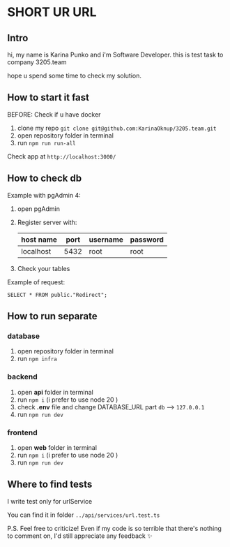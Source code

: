 # SHORT UR URL

## Intro
hi, my name is Karina Punko and i'm Software Developer.
this is test task to company 3205.team

hope u spend some time to check my solution.

## How to start it fast
BEFORE:
Check if u have docker

1) clone my repo `git clone git@github.com:KarinaOknup/3205.team.git`
2) open repository folder in terminal
3) run `npm run run-all`

Check app at `http://localhost:3000/`

## How to check db
Example with pgAdmin 4:
1) open pgAdmin
2) Register server with:

    | host name | port | username | password |
    | ----------- | ----------- | ----------- | ----------- |
    | localhost | 5432 | root | root |


3) Check your tables

Example of request:
```
SELECT * FROM public."Redirect";
```

## How to run separate
### database
1) open repository folder in terminal
2) run `npm infra`
### backend
1) open **api** folder in terminal
2) run `npm i` (i prefer to use node 20 ) 
3) check **.env** file and change DATABASE_URL part `db` --> `127.0.0.1`
4) run `npm run dev`
### frontend
1) open **web** folder in terminal
2) run `npm i` (i prefer to use node 20 ) 
3) run `npm run dev`

## Where to find tests
I write test only for urlService

You can find it in folder `../api/services/url.test.ts`


P.S. Feel free to criticize! Even if my code is so terrible that there's nothing to comment on, I'd still appreciate any feedback :sparkles:
